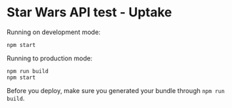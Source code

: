 # Star Wars API test - Uptake

Running on development mode:
```
npm start
```

Running to production mode:
```
npm run build
npm start
```

Before you deploy, make sure you generated your bundle through `npm run build`.

